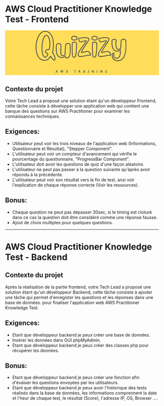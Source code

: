 # AWS Cloud Practitioner Knowledge Test - Frontend

<p align="center"> <img src="https://github.com/mouad5-bot/Quizizy-AWS/blob/main/assets/img/quizez.png" /> </p>

<h2>  Contexte du projet </h2>

Votre Tech Lead a proposé une solution étant qu'un développeur Frontend, cette tâche consiste à développer une application web qui contient une banque des questions sur AWS Practitioner pour examiner les connaissances techniques.

<h2> Exigences: </h2>

<ul>
  <li> Utilisateur peut voir les trois niveaux de l'application web (Informations, Questionnaire et Résultat), "Stepper Component". </li>
  <li> L'utilisateur peut voir un compteur d'avancement qui vérifie le pourcentage du questionnaire, "ProgressBar Component". </li>
  <li> L'utilisateur doit avoir les questions de quiz d'une façon aléatoire.</li>
  <li> L'utilisateur ne peut pas passer à la question suivante qu'àprès avoir répondu à la précédente. </li>
  <li> L'utilisateur peut voir son résultat vers la fin de test, ansi voir l'explication de chaque réponse correcte (Voir les ressources). </li>
</ul>

<h2> Bonus: </h2>
<ul>
  <li> Chaque question ne peut pas dépasser 30sec, si le timing est cloturé dans ce cas la question doit être considéré comme une réponse fausse.</li>
  <li> Ajout de choix multiples pour quelques questions.</li>
</ul>

<hr/>


# AWS Cloud Practitioner Knowledge Test - Backend

<h2>Contexte du projet</h2>
Après la réalisation de la partie frontend, votre Tech Lead a proposé une solution étant qu'un développeur Backend, cette tâche consiste à ajouter une tâche qui permet d'enregister les questions et les réponses dans une base de données. pour finaliser l'application web AWS Practitioner Knowledge Test.


<h2>Exigences:</h2>
<ul>
<li>Etant que développeur backend je peux créer une base de données.</li>
<li>Insérer les données dans GUI phpMyAdmin.</li>
<li>Etant que développeur backend je peux créer des classes php pour récupérer les données.</li>
</ul>

<h2>Bonus:</h2>

<ul>
<li>Etant que développeur backend je peux créer une fonction afin d'évaluer les questions envoyées par les utilisateurs.</li>
<li>Etant que développeur backend je peux avoir l'historique des tests réalisés dans la base de données, les informations comprennent la date et l'heur de chaque test, le résultat (Score), l'adresse IP, OS, Browser .... </li>
</ul>
